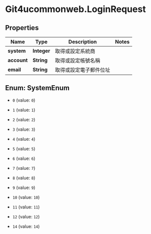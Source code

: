 # Git4ucommonweb.LoginRequest

## Properties
Name | Type | Description | Notes
------------ | ------------- | ------------- | -------------
**system** | **Integer** | 取得或設定系統商 | 
**account** | **String** | 取得或設定帳號名稱 | 
**email** | **String** | 取得或設定電子郵件位址 | 


<a name="SystemEnum"></a>
## Enum: SystemEnum


* `0` (value: `0`)

* `1` (value: `1`)

* `2` (value: `2`)

* `3` (value: `3`)

* `4` (value: `4`)

* `5` (value: `5`)

* `6` (value: `6`)

* `7` (value: `7`)

* `8` (value: `8`)

* `9` (value: `9`)

* `10` (value: `10`)

* `11` (value: `11`)

* `12` (value: `12`)

* `14` (value: `14`)




